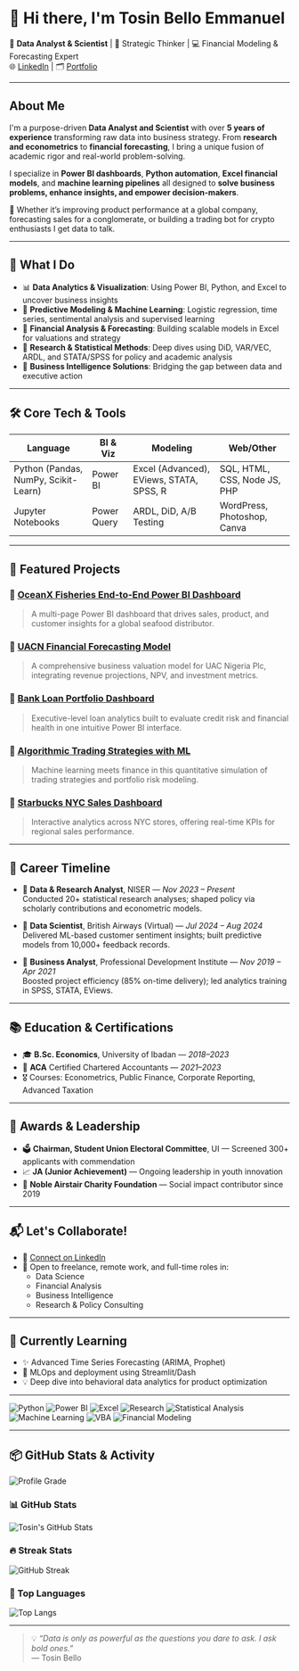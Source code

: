 # 👋 Hi there, I'm Tosin Bello Emmanuel

🎯 **Data Analyst & Scientist** | 🧠 Strategic Thinker | 💻 Financial Modeling & Forecasting Expert  
 🌐 [LinkedIn](https://www.linkedin.com/in/tosinbellofin) | 🗂️ [Portfolio](https://github.com/toshineb)

---

## About Me

I'm a purpose-driven **Data Analyst and Scientist** with over **5 years of experience** transforming raw data into business strategy. From **research and econometrics** to **financial forecasting**, I bring a unique fusion of academic rigor and real-world problem-solving.

I specialize in **Power BI dashboards**, **Python automation**, **Excel financial models**, and **machine learning pipelines** all designed to **solve business problems, enhance insights, and empower decision-makers**.

🔎 Whether it’s improving product performance at a global company, forecasting sales for a conglomerate, or building a trading bot for crypto enthusiasts I get data to talk.

---

## 🚀 What I Do

- 📊 **Data Analytics & Visualization**: Using Power BI, Python, and Excel to uncover business insights
- 🧠 **Predictive Modeling & Machine Learning**: Logistic regression, time series, sentimental analysis and supervised learning
- 🧾 **Financial Analysis & Forecasting**: Building scalable models in Excel for valuations and strategy
- 🔬 **Research & Statistical Methods**: Deep dives using DiD, VAR/VEC, ARDL, and STATA/SPSS for policy and academic analysis
- 💼 **Business Intelligence Solutions**: Bridging the gap between data and executive action

---

## 🛠️ Core Tech & Tools

| Language | BI & Viz | Modeling | Web/Other |
|---------|----------|----------|-----------|
| Python (Pandas, NumPy, Scikit-Learn) | Power BI | Excel (Advanced), EViews, STATA, SPSS, R | SQL, HTML, CSS, Node JS, PHP |
| Jupyter Notebooks | Power Query | ARDL, DiD, A/B Testing | WordPress, Photoshop, Canva |

---

## 🧪 Featured Projects

### 🔷 [OceanX Fisheries End-to-End Power BI Dashboard](https://github.com/toshineb/OceanX-Fisheries-End-to-End-Power-BI-Sales-Product-Analysis)
> A multi-page Power BI dashboard that drives sales, product, and customer insights for a global seafood distributor.

### 🔷 [UACN Financial Forecasting Model](https://github.com/toshineb/UACN-Financial-Forecasting-Model)
> A comprehensive business valuation model for UAC Nigeria Plc, integrating revenue projections, NPV, and investment metrics.

### 🔷 [Bank Loan Portfolio Dashboard](https://github.com/toshineb/Bank-Loan-Portfolio-Dashboard)
> Executive-level loan analytics built to evaluate credit risk and financial health in one intuitive Power BI interface.

### 🔷 [Algorithmic Trading Strategies with ML](https://github.com/toshineb/Algorithmic_Trading_Machine_Learning_Quant_Strategies)
> Machine learning meets finance in this quantitative simulation of trading strategies and portfolio risk modeling.

### 🔷 [Starbucks NYC Sales Dashboard](https://github.com/toshineb/Starbucks-NYC-Sales-Dashboard-Power-BI-Project)
> Interactive analytics across NYC stores, offering real-time KPIs for regional sales performance.

---

## 🧭 Career Timeline

- 📌 **Data & Research Analyst**, NISER — *Nov 2023 – Present*  
  Conducted 20+ statistical research analyses; shaped policy via scholarly contributions and econometric models.

- 📌 **Data Scientist**, British Airways (Virtual) — *Jul 2024 – Aug 2024*  
  Delivered ML-based customer sentiment insights; built predictive models from 10,000+ feedback records.

- 📌 **Business Analyst**, Professional Development Institute — *Nov 2019 – Apr 2021*  
  Boosted project efficiency (85% on-time delivery); led analytics training in SPSS, STATA, EViews.

---

## 📚 Education & Certifications

- 🎓 **B.Sc. Economics**, University of Ibadan — *2018–2023*  
- 🧾 **ACA** Certified Chartered Accountants — *2021–2023*  
- 🎖️ Courses: Econometrics, Public Finance, Corporate Reporting, Advanced Taxation

---

## 🥇 Awards & Leadership

- 🗳️ **Chairman, Student Union Electoral Committee**, UI — Screened 300+ applicants with commendation
- 📈 **JA (Junior Achievement)** — Ongoing leadership in youth innovation
- 💞 **Noble Airstair Charity Foundation** — Social impact contributor since 2019

---

## 📬 Let's Collaborate!

- 🔗 [Connect on LinkedIn](https://www.linkedin.com/in/tosinbellofin)
- 🧠 Open to freelance, remote work, and full-time roles in:
  - Data Science
  - Financial Analysis
  - Business Intelligence
  - Research & Policy Consulting

---

## 🌱 Currently Learning

- ✨ Advanced Time Series Forecasting (ARIMA, Prophet)
- 🧪 MLOps and deployment using Streamlit/Dash
- 💡 Deep dive into behavioral data analytics for product optimization

---

![Python](https://img.shields.io/badge/Python-Expert-blue?logo=python)
![Power BI](https://img.shields.io/badge/PowerBI-Visual_Expert-yellow?logo=powerbi)
![Excel](https://img.shields.io/badge/Excel-Advanced-green?logo=microsoft-excel)
![Research](https://img.shields.io/badge/Research-Methodology_Expert-critical?logo=academia)
![Statistical Analysis](https://img.shields.io/badge/Statistical_Analysis-Econometrics_Pro-orange?logo=r)
![Machine Learning](https://img.shields.io/badge/Machine_Learning-Data_Driven_Insights-purple?logo=scikit-learn)
![VBA](https://img.shields.io/badge/Excel_VBA-Workflow_Automation-lightgrey?logo=visualstudio)
![Financial Modeling](https://img.shields.io/badge/Financial_Modeling-Business_Strategy-blueviolet?logo=microsoft-excel)

---

## 📦 GitHub Stats & Activity

![Profile Grade](https://img.shields.io/badge/GitHub%20Grade-A%2B-brightgreen?style=flat-square)

### 📊 GitHub Stats
![Tosin's GitHub Stats](https://github-readme-stats.vercel.app/api?username=toshineb&show_icons=true&theme=radical&include_all_commits=true&count_private=true)

### 🔥 Streak Stats
![GitHub Streak](https://github-readme-streak-stats.herokuapp.com/?user=toshineb&theme=radical)

### 🧠 Top Languages
![Top Langs](https://github-readme-stats.vercel.app/api/top-langs/?username=toshineb&layout=compact&theme=radical&langs_count=10&hide=css,scss)


---

> 💡 *“Data is only as powerful as the questions you dare to ask. I ask bold ones.”*  
— Tosin Bello
